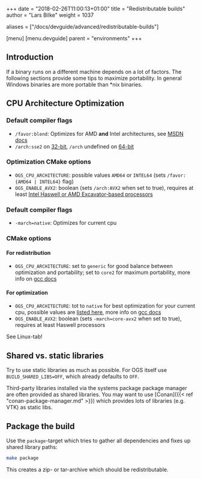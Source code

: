+++
date = "2018-02-26T11:00:13+01:00"
title = "Redistributable builds"
author = "Lars Bilke"
weight = 1037

aliases = ["/docs/devguide/advanced/redistributable-builds"]

[menu]
  [menu.devguide]
    parent = "environments"
+++

## Introduction

If a binary runs on a different machine depends on a lot of factors. The following sections provide some tips to maximize portability. In general Windows binaries are more portable than *nix binaries.

## CPU Architecture Optimization

<div class='win'>

### Default compiler flags

- `/favor:blend`: Optimizes for AMD **and** Intel architectures, see [MSDN docs](https://msdn.microsoft.com/en-us/library/ms173505.aspx)
- `/arch:sse2` on [32-bit](https://msdn.microsoft.com/en-us//library/7t5yh4fd.aspx), `/arch` undefined on [64-bit](https://msdn.microsoft.com/en-us/library/jj620901.aspx)

### Optimization CMake options

- `OGS_CPU_ARCHITECTURE`: possible values `AMD64` or `INTEL64` (sets `/favor:{AMD64 | INTEL64}` flag)
- `OGS_ENABLE_AVX2`: boolean (sets `/arch:AVX2` when set to true), requires at least [Intel Haswell or AMD Excavator-based processors](https://msdn.microsoft.com/en-us//library/7t5yh4fd.aspx)
</div>

<div class='linux'>

### Default compiler flags

- `-march=native`: Optimizes for current cpu

### CMake options

#### For redistribution

- `OGS_CPU_ARCHITECTURE`: set to `generic` for good balance between optimization and portability; set to `core2` for maximum portability, more info on [gcc docs](https://gcc.gnu.org/onlinedocs/gcc/x86-Options.html#index-mtune-15)

#### For optimization

- `OGS_CPU_ARCHITECTURE`: tot to `native` for best optimization for your current cpu, possible values are [listed here](https://stackoverflow.com/a/25095818/80480), more info on [gcc docs](https://gcc.gnu.org/onlinedocs/gcc/x86-Options.html#index-mtune-15)
- `OGS_ENABLE_AVX2`: boolean (sets `-march=core-avx2` when set to true), requires at least Haswell processors
</div>

<div class='mac'>
See Linux-tab!
</div>

## Shared vs. static libraries

Try to use static libraries as much as possible. For OGS itself use `BUILD_SHARED_LIBS=OFF`, which already defaults to `OFF`.

Third-party libraries installed via the systems package package manager are often provided as shared libraries. You may want to use [Conan]({{< ref "conan-package-manager.md" >}}) which provides lots of libraries (e.g. VTK) as static libs.

## Package the build

Use the `package`-target which tries to gather all dependencies and fixes up shared library paths:

```bash
make package
```

This creates a zip- or tar-archive which should be redistributable.
